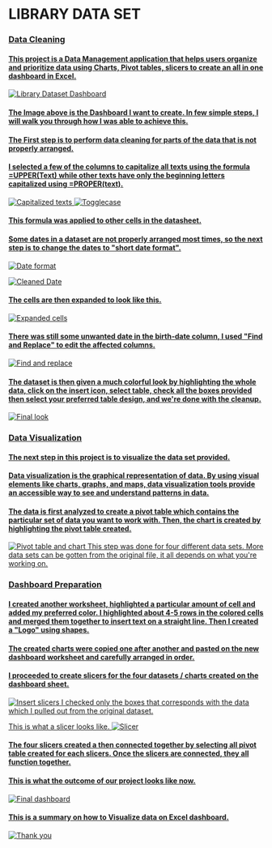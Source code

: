 # LIBRARY DATA SET

### <u> Data Cleaning <u/>

#### This project is a Data Management application that helps users organize and prioritize data using Charts, Pivot tables, slicers to create an all in one dashboard in Excel.

![Library Dataset Dashboard](https://github.com/Faithie16/Library-Data-set/blob/main/Imgs/dashboard%20.jpg)

#### The Image above is the Dashboard I want to create. In few simple steps, I will walk you through how I was able to achieve this.

#### The First step is to perform data cleaning for parts of the data that is not properly arranged. 
#### I selected a few of the columns to capitalize all texts using the formula =UPPER(Text) while other texts have only the beginning letters capitalized using =PROPER(text).
![Capitalized texts](https://github.com/Faithie16/Library-Data-set/blob/main/Imgs/DATA%20CLEANING.jpg)
![Togglecase](https://github.com/Faithie16/Library-Data-set/blob/main/Imgs/capitalize%20after.jpg)
#### This formula was applied to other cells in the datasheet. 

#### Some dates in a dataset are not properly arranged most times, so the next step is to change the dates to "short date format". 
![Date format](https://github.com/Faithie16/Library-Data-set/blob/main/Imgs/Date%20before.jpg)

![Cleaned Date](https://github.com/Faithie16/Library-Data-set/blob/main/Imgs/date%20after.jpg)
#### The cells are then expanded to look like this.
![Expanded cells](https://github.com/Faithie16/Library-Data-set/blob/main/Imgs/after%20expansion.jpg)

#### There was still some unwanted date in the birth-date column, I used "Find and Replace" to edit the affected columns.
![Find and replace](https://github.com/Faithie16/Library-Data-set/blob/main/Imgs/FIND%20AND%20REPLACE%20TO%20TAKE%20OUT%20UNWANTED%20DATA.jpg)

#### The dataset is then given a much colorful look by highlighting the whole data, click on the insert icon, select table, check all the boxes provided then select your preferred table design, and we're done with the cleanup.
![Final look](https://github.com/Faithie16/Library-Data-set/blob/main/Imgs/data%20cleaned.jpg)


### Data Visualization

#### The next step in this project is to visualize the data set provided.
#### Data visualization is the graphical representation of data. By using visual elements like charts, graphs, and maps, data visualization tools provide an accessible way to see and understand patterns in data.
#### The data is first analyzed to create a pivot table which contains the particular set of data you want to work with. Then, the chart is created by highlighting the pivot table created.
![Pivot table and chart](https://github.com/Faithie16/Library-Data-set/blob/main/Imgs/Pivot%20table.jpg)
This step was done for four different data sets. More data sets can be gotten from the original file, it all depends on what you're working on.

### Dashboard Preparation
#### I created another worksheet, highlighted a particular amount of cell and added my preferred color. I highlighted about 4-5 rows in the colored cells and merged them together to insert text on a straight line. Then I created a "Logo" using shapes.
#### The created charts were copied one after another and pasted on the new dashboard worksheet and carefully arranged in order.
#### I proceeded to create slicers for the four datasets / charts created on the dashboard sheet.
![Insert slicers](https://github.com/Faithie16/Library-Data-set/blob/main/Imgs/Slicers.jpg)
I checked only the boxes that corresponds with the data which I pulled out from the original dataset. 

This is what a slicer looks like.
![Slicer](https://github.com/Faithie16/Library-Data-set/blob/main/Imgs/slicer%20inserted.jpg)

#### The four slicers created a then connected together by selecting all pivot table created for each slicers. Once the slicers are connected, they all function together.

#### This is what the outcome of our project looks like now.
![Final dashboard](https://github.com/Faithie16/Library-Data-set/blob/main/Imgs/Finished%20dashboard.jpg)

#### This is a summary on how to Visualize data on Excel dashboard.

![Thank you](https://github.com/Faithie16/Library-Data-set/blob/main/Imgs/thanks.png)


